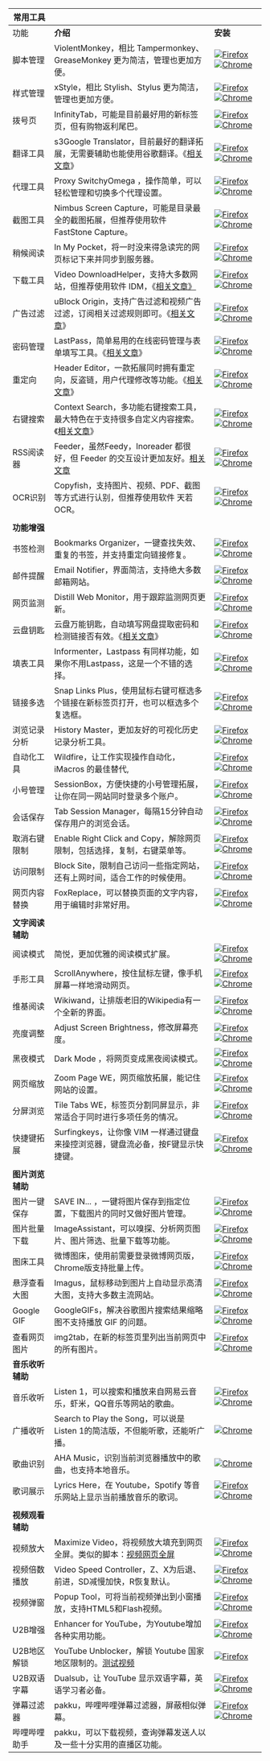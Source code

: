 | **常用工具**     |                                                              |                                                              |
| ---------------- | ------------------------------------------------------------ | ------------------------------------------------------------ |
| 功能             | **介绍**                                                     | **安装**                                                     |
| 脚本管理         | ViolentMonkey，相比 Tampermonkey、GreaseMonkey 更为简洁，管理也更加方便。 | [![Firefox](https://tva1.sinaimg.cn/large/7a6a15d5gy1frr3ut4qekj200g00gwe9.jpg)](https://www.runningcheese.com/go/?url=https://addons.mozilla.org/zh-CN/firefox/addon/violentmonkey/) [![Chrome](https://tva1.sinaimg.cn/large/7a6a15d5gy1frpw0218hnj200g00gt8h.jpg)](https://www.runningcheese.com/go/?url=https://chrome.google.com/webstore/detail/violentmonkey/jinjaccalgkegednnccohejagnlnfdag) |
| 样式管理         | xStyle，相比 Stylish、Stylus 更为简洁，管理也更加方便。      | [![Firefox](https://tva1.sinaimg.cn/large/7a6a15d5gy1frr3ut4qekj200g00gwe9.jpg)](https://www.runningcheese.com/go/?url=https://github.com/FirefoxBar/xStyle/releases) [![Chrome](https://tva1.sinaimg.cn/large/7a6a15d5gy1frpw0218hnj200g00gt8h.jpg)](https://www.runningcheese.com/go/?url=https://chrome.google.com/webstore/detail/xstyle/hncgkmhphmncjohllpoleelnibpmccpj) |
| 拨号页           | InfinityTab，可能是目前最好用的新标签页，但有购物返利尾巴。  | [![Firefox](https://tva1.sinaimg.cn/large/7a6a15d5gy1frr3ut4qekj200g00gwe9.jpg)](https://www.runningcheese.com/go/?url=https://addons.mozilla.org/zh-CN/firefox/addon/infinity-new-tab-pro-firefox/) [![Chrome](https://tva1.sinaimg.cn/large/7a6a15d5gy1frpw0218hnj200g00gt8h.jpg)](https://www.runningcheese.com/go/?url=https://chrome.google.com/webstore/detail/infinity-new-tab-pro/nnnkddnnlpamobajfibfdgfnbcnkgngh) |
| 翻译工具         | s3Google Translator，目前最好的翻译拓展，无需要辅助也能使用谷歌翻译。《[相关文章](https://www.runningcheese.com/translation)》 | [![Firefox](https://tva1.sinaimg.cn/large/7a6a15d5gy1frr3ut4qekj200g00gwe9.jpg)](https://www.runningcheese.com/go/?url=https://addons.mozilla.org/zh-CN/firefox/addon/s3google-translator/) [![Chrome](https://tva1.sinaimg.cn/large/7a6a15d5gy1frpw0218hnj200g00gt8h.jpg)](https://www.runningcheese.com/go/?url=https://chrome.google.com/webstore/detail/s3translator/debnnjfbneojbmioajinefnflopdohjk) |
| 代理工具         | Proxy SwitchyOmega ，操作简单，可以轻松管理和切换多个代理设置。 | [![Firefox](https://tva1.sinaimg.cn/large/7a6a15d5gy1frr3ut4qekj200g00gwe9.jpg)](https://www.runningcheese.com/go/?url=https://addons.mozilla.org/zh-CN/firefox/addon/switchyomega/) [![Chrome](https://tva1.sinaimg.cn/large/7a6a15d5gy1frpw0218hnj200g00gt8h.jpg)](https://www.runningcheese.com/go/?url=https://chrome.google.com/webstore/detail/proxy-switchyomega/padekgcemlokbadohgkifijomclgjgif) |
| 截图工具         | Nimbus Screen Capture，可能是目录最全的截图拓展，但推荐使用软件 FastStone Capture。 | [![Firefox](https://tva1.sinaimg.cn/large/7a6a15d5gy1frr3ut4qekj200g00gwe9.jpg)](https://www.runningcheese.com/go/?url=https://addons.mozilla.org/en-US/firefox/addon/nimbus-screenshot/) [![Chrome](https://tva1.sinaimg.cn/large/7a6a15d5gy1frpw0218hnj200g00gt8h.jpg)](https://www.runningcheese.com/go/?url=https://chrome.google.com/webstore/detail/nimbus-screenshot-screen/bpconcjcammlapcogcnnelfmaeghhagj) |
| 稍候阅读         | In My Pocket，将一时没来得急读完的网页标记下来并同步到服务器。 | [![Firefox](https://tva1.sinaimg.cn/large/7a6a15d5gy1frr3ut4qekj200g00gwe9.jpg)](https://www.runningcheese.com/go/?url=https://addons.mozilla.org/zh-CN/firefox/addon/in-my-pocket/) [![Chrome](https://tva1.sinaimg.cn/large/7a6a15d5gy1frpw0218hnj200g00gt8h.jpg)](https://www.runningcheese.com/go/?url=https://chrome.google.com/webstore/detail/save-to-pocket/niloccemoadcdkdjlinkgdfekeahmflj) |
| 下载工具         | Video DownloadHelper，支持大多数网站，但推荐使用软件 IDM，《[相关文章》](https://www.runningcheese.com/idm) | [![Firefox](https://tva1.sinaimg.cn/large/7a6a15d5gy1frr3ut4qekj200g00gwe9.jpg)](https://www.runningcheese.com/go/?url=https://addons.mozilla.org/zh-CN/firefox/addon/video-downloadhelper/)  [![Chrome](https://tva1.sinaimg.cn/large/7a6a15d5gy1frpw0218hnj200g00gt8h.jpg)](https://www.runningcheese.com/go/?url=https://chrome.google.com/webstore/detail/video-downloadhelper/lmjnegcaeklhafolokijcfjliaokphfk) |
| 广告过滤         | uBlock Origin，支持广告过滤和视频广告过滤，订阅相关过滤规则即可。《[相关文章](https://www.runningcheese.com/adblock)》 | [![Firefox](https://tva1.sinaimg.cn/large/7a6a15d5gy1frr3ut4qekj200g00gwe9.jpg)](https://www.runningcheese.com/go/?url=https://addons.mozilla.org/zh-CN/firefox/addon/ublock-origin/) [![Chrome](https://tva1.sinaimg.cn/large/7a6a15d5gy1frpw0218hnj200g00gt8h.jpg)](https://www.runningcheese.com/go/?url=https://chrome.google.com/webstore/detail/ublock-origin/cjpalhdlnbpafiamejdnhcphjbkeiagm) |
| 密码管理         | LastPass，简单易用的在线密码管理与表单填写工具。《[相关文章](https://www.runningcheese.com/password)》 | [![Firefox](https://tva1.sinaimg.cn/large/7a6a15d5gy1frr3ut4qekj200g00gwe9.jpg)](https://www.runningcheese.com/go/?url=https://addons.mozilla.org/zh-CN/firefox/addon/lastpass-password-manager/) [![Chrome](https://tva1.sinaimg.cn/large/7a6a15d5gy1frpw0218hnj200g00gt8h.jpg)](https://www.runningcheese.com/go/?url=https://chrome.google.com/webstore/detail/lastpass-free-password-ma/hdokiejnpimakedhajhdlcegeplioahd) |
| 重定向           | Header Editor，一款拓展同时拥有重定向，反盗链，用户代理修改等功能。《[相关文章](https://www.runningcheese.com/http)》 | [![Firefox](https://tva1.sinaimg.cn/large/7a6a15d5gy1frr3ut4qekj200g00gwe9.jpg)](https://www.runningcheese.com/go/?url=https://addons.mozilla.org/zh-CN/firefox/addon/header-editor/) [![Chrome](https://tva1.sinaimg.cn/large/7a6a15d5gy1frpw0218hnj200g00gt8h.jpg)](https://www.runningcheese.com/go/?url=https://chrome.google.com/webstore/detail/header-editor/eningockdidmgiojffjmkdblpjocbhgh) |
| 右键搜索         | Context Search，多功能右键搜索工具，最大特色在于支持很多自定义内容搜索。《[相关文章](https://www.runningcheese.com/quick-search)》 | [![Firefox](https://tva1.sinaimg.cn/large/7a6a15d5gy1frr3ut4qekj200g00gwe9.jpg)](https://www.runningcheese.com/go/?url=https://addons.mozilla.org/zh-CN/firefox/addon/selection-context-search/?src=search)  [![Chrome](https://tva1.sinaimg.cn/large/7a6a15d5gy1frpw0218hnj200g00gt8h.jpg)](https://www.runningcheese.com/go/?url=https://chrome.google.com/webstore/detail/selection-context-search/kplgehmegmjifbhioeldcnphfkcfckjj?hl=zh-CN) |
| RSS阅读器        | Feeder，虽然Feedy，Inoreader 都很好，但 Feeder 的交互设计更加友好。[相关文章](https://www.runningcheese.com/rss-feed) | [![Firefox](https://tva1.sinaimg.cn/large/7a6a15d5gy1frr3ut4qekj200g00gwe9.jpg)](https://www.runningcheese.com/go/?url=https://addons.mozilla.org/zh-CN/firefox/addon/feeder/)  [![Chrome](https://tva1.sinaimg.cn/large/7a6a15d5gy1frpw0218hnj200g00gt8h.jpg)](https://www.runningcheese.com/go/?url=https://chrome.google.com/webstore/detail/rss-feed-reader/pnjaodmkngahhkoihejjehlcdlnohgmp) |
| OCR识别          | Copyfish，支持图片、视频、PDF、截图等方式进行认别，但推荐使用软件 天若OCR。 | [![Firefox](https://tva1.sinaimg.cn/large/7a6a15d5gy1frr3ut4qekj200g00gwe9.jpg)](https://www.runningcheese.com/go/?url=https://addons.mozilla.org/zh-CN/firefox/addon/copyfish-ocr-software/?src=search)  [![Chrome](https://tva1.sinaimg.cn/large/7a6a15d5gy1frpw0218hnj200g00gt8h.jpg)](https://www.runningcheese.com/go/?url=https://chrome.google.com/webstore/detail/copyfish-%F0%9F%90%9F-free-ocr-soft/eenjdnjldapjajjofmldgmkjaienebbj) |
|                  |                                                              |                                                              |
| **功能增强**     |                                                              |                                                              |
| 书签检测         | Bookmarks Organizer，一键查找失效、重复的书签，并支持重定向链接修复。 | [![Firefox](https://tva1.sinaimg.cn/large/7a6a15d5gy1frr3ut4qekj200g00gwe9.jpg)](https://www.runningcheese.com/go/?url=https://addons.mozilla.org/zh-CN/firefox/addon/bookmarks-organizer/?src=search)  [![Chrome](https://tva1.sinaimg.cn/large/7a6a15d5gy1frpw0218hnj200g00gt8h.jpg)](https://www.runningcheese.com/go/?url=https://chrome.google.com/webstore/detail/quick-bookmark-cleaner/ljfgijlbekebdhniagdekklbmmchhjja/related) |
| 邮件提醒         | Email Notifier，界面简洁，支持绝大多数邮箱网站。             | [![Firefox](https://tva1.sinaimg.cn/large/7a6a15d5gy1frr3ut4qekj200g00gwe9.jpg)](https://www.runningcheese.com/go/?url=https://addons.mozilla.org/en-US/firefox/addon/email-notifier/)  [![Chrome](https://tva1.sinaimg.cn/large/7a6a15d5gy1frpw0218hnj200g00gt8h.jpg)](https://www.runningcheese.com/go/?url=https://chrome.google.com/webstore/detail/email-notifier/akhfkpnhebiocdilofmaigoggiopgbbd) |
| 网页监测         | Distill Web Monitor，用于跟踪监测网页更新。                  | [![Firefox](https://tva1.sinaimg.cn/large/7a6a15d5gy1frr3ut4qekj200g00gwe9.jpg)](https://www.runningcheese.com/go/?url=https://addons.mozilla.org/zh-CN/firefox/addon/distill-web-monitor-ff/?src=search)  [![Chrome](https://tva1.sinaimg.cn/large/7a6a15d5gy1frpw0218hnj200g00gt8h.jpg)](https://www.runningcheese.com/go/?url=https://chrome.google.com/webstore/detail/distill-web-monitor/inlikjemeeknofckkjolnjbpehgadgge) |
| 云盘钥匙         | 云盘万能钥匙，自动填写网盘提取密码和检测链接否有效。《[相关文章](https://www.runningcheese.com/wp-admin/post.php?post=2886&action=edit)》 | [![Firefox](https://tva1.sinaimg.cn/large/7a6a15d5gy1frr3ut4qekj200g00gwe9.jpg)](https://www.runningcheese.com/go/?url=https://addons.mozilla.org/zh-CN/firefox/addon/ypsuperkey/?src=search)  [![Chrome](https://tva1.sinaimg.cn/large/7a6a15d5gy1frpw0218hnj200g00gt8h.jpg)](https://www.runningcheese.com/go/?url=https://chrome.google.com/webstore/detail/%E4%BA%91%E7%9B%98%E4%B8%87%E8%83%BD%E9%92%A5%E5%8C%99/anlllmnpjodopgbkbpnghnjlelnogfjc?hl=zh-CN) |
| 填表工具         | Informenter，Lastpass 有同样功能，如果你不用Lastpass，这是一个不错的选择。 | [![Firefox](https://tva1.sinaimg.cn/large/7a6a15d5gy1frr3ut4qekj200g00gwe9.jpg)](https://www.runningcheese.com/go/?url=https://addons.mozilla.org/zh-CN/firefox/addon/informenter/?src=search)  [![Chrome](https://tva1.sinaimg.cn/large/7a6a15d5gy1frpw0218hnj200g00gt8h.jpg)](https://www.runningcheese.com/go/?url=https://chrome.google.com/webstore/detail/informenter%20/becedogggoaicbphcoimgpmhodofcfck) |
| 链接多选         | Snap Links Plus，使用鼠标右键可框选多个链接在新标签页打开，也可以框选多个复选框。 | [![Firefox](https://tva1.sinaimg.cn/large/7a6a15d5gy1frr3ut4qekj200g00gwe9.jpg)](https://www.runningcheese.com/go/?url=https://addons.mozilla.org/zh-CN/firefox/addon/snaplinksplus)  [![Chrome](https://tva1.sinaimg.cn/large/7a6a15d5gy1frpw0218hnj200g00gt8h.jpg)](https://www.runningcheese.com/go/?url=https://chrome.google.com/webstore/detail/snap-links/ikglmligndmabebhnicldebpekldnabm?authuser=1) |
| 浏览记录分析     | History Master，更加友好的可视化历史记录分析工具。           | [![Firefox](https://tva1.sinaimg.cn/large/7a6a15d5gy1frr3ut4qekj200g00gwe9.jpg)](https://www.runningcheese.com/go/?url=https://addons.mozilla.org/zh-CN/firefox/addon/history-master/?src=search)  [![Chrome](https://tva1.sinaimg.cn/large/7a6a15d5gy1frpw0218hnj200g00gt8h.jpg)](https://www.runningcheese.com/go/?url=https://chrome.google.com/webstore/detail/history-master/mkfgjjeggnmkbobjmelbjhdchcoadnin) |
| 自动化工具       | Wildfire，让工作实现操作自动化，iMacros 的最佳替代,          | [![Firefox](https://tva1.sinaimg.cn/large/7a6a15d5gy1frr3ut4qekj200g00gwe9.jpg)](https://www.runningcheese.com/go/?url=https://addons.mozilla.org/zh-CN/firefox/addon/wildfire/?src=search)  [![Chrome](https://tva1.sinaimg.cn/large/7a6a15d5gy1frpw0218hnj200g00gt8h.jpg)](https://www.runningcheese.com/go/?url=https://chrome.google.com/webstore/detail/wildfire/djhgeeodemlfdpmcccdekfalbhllcoim) |
| 小号管理         | SessionBox，方便快捷的小号管理拓展，让你在同一网站同时登录多个账户。 | [![Firefox](https://tva1.sinaimg.cn/large/7a6a15d5gy1frr3ut4qekj200g00gwe9.jpg)](https://www.runningcheese.com/go/?url=https://sessionbox.io/discover)  [![Chrome](https://tva1.sinaimg.cn/large/7a6a15d5gy1frpw0218hnj200g00gt8h.jpg)](https://www.runningcheese.com/go/?url=https://chrome.google.com/webstore/detail/sessionbox-free-multi-log/megbklhjamjbcafknkgmokldgolkdfig) |
| 会话保存         | Tab Session Manager，每隔15分钟自动保存用户的浏览会话。      | [![Firefox](https://tva1.sinaimg.cn/large/7a6a15d5gy1frr3ut4qekj200g00gwe9.jpg)](https://www.runningcheese.com/go/?url=https://addons.mozilla.org/zh-CN/firefox/addon/tab-session-manager/?src=search)  [![Chrome](https://tva1.sinaimg.cn/large/7a6a15d5gy1frpw0218hnj200g00gt8h.jpg)](https://www.runningcheese.com/go/?url=https://chrome.google.com/webstore/detail/tab-session-manager/iaiomicjabeggjcfkbimgmglanimpnae) |
| 取消右键限制     | Enable Right Click and Copy，解除网页限制，包括选择，复制，右键菜单等。 | [![Firefox](https://tva1.sinaimg.cn/large/7a6a15d5gy1frr3ut4qekj200g00gwe9.jpg)  ](https://www.runningcheese.com/go/?url=https://addons.mozilla.org/zh-CN/firefox/addon/absolute-enable-right-click/)[![Chrome](https://tva1.sinaimg.cn/large/7a6a15d5gy1frpw0218hnj200g00gt8h.jpg)](https://www.runningcheese.com/go/?url=https://chrome.google.com/webstore/detail/absolute-enable-right-cli/jdocbkpgdakpekjlhemmfcncgdjeiika) |
| 访问限制         | Block Site，限制自己访问一些指定网站，还有上网时间，适合工作的时候使用。 | [![Firefox](https://tva1.sinaimg.cn/large/7a6a15d5gy1frr3ut4qekj200g00gwe9.jpg)](https://www.runningcheese.com/go/?url=https://addons.mozilla.org/en-US/firefox/addon/blocksite/?src=search)  [![Chrome](https://tva1.sinaimg.cn/large/7a6a15d5gy1frpw0218hnj200g00gt8h.jpg)](https://www.runningcheese.com/go/?url=https://chrome.google.com/webstore/detail/block-site-website-blocke/eiimnmioipafcokbfikbljfdeojpcgbh) |
| 网页内容替换     | FoxReplace，可以替换页面的文字内容，用于编辑时非常好用。     | [![Firefox](https://tva1.sinaimg.cn/large/7a6a15d5gy1frr3ut4qekj200g00gwe9.jpg)](https://www.runningcheese.com/go/?url=https://addons.mozilla.org/zh-CN/firefox/addon/foxreplace/)  [![Chrome](https://tva1.sinaimg.cn/large/7a6a15d5gy1frpw0218hnj200g00gt8h.jpg)](https://www.runningcheese.com/go/?url=https://chrome.google.com/webstore/detail/search-and-replace/bldchfkhmnkoimaciljpilanilmbnofo) |
|                  |                                                              |                                                              |
| **文字阅读辅助** |                                                              |                                                              |
| 阅读模式         | 简悦，更加优雅的阅读模式扩展。                               | [![Firefox](https://tva1.sinaimg.cn/large/7a6a15d5gy1frr3ut4qekj200g00gwe9.jpg)](https://www.runningcheese.com/go/?url=https://addons.mozilla.org/zh-CN/firefox/addon/simpread/)  [![Chrome](https://tva1.sinaimg.cn/large/7a6a15d5gy1frpw0218hnj200g00gt8h.jpg)](https://www.runningcheese.com/go/?url=https://chrome.google.com/webstore/detail/simpread-reader-view/ijllcpnolfcooahcekpamkbidhejabll) |
| 手形工具         | ScrollAnywhere，按住鼠标左键，像手机屏幕一样地滑动网页。     | [![Firefox](https://tva1.sinaimg.cn/large/7a6a15d5gy1frr3ut4qekj200g00gwe9.jpg)](https://www.runningcheese.com/go/?url=https://addons.mozilla.org/zh-CN/firefox/addon/scroll_anywhere/) [![Chrome](https://tva1.sinaimg.cn/large/7a6a15d5gy1frpw0218hnj200g00gt8h.jpg)](https://www.runningcheese.com/go/?url=https://chrome.google.com/webstore/detail/scrollanywhere/jehmdpemhgfgjblpkilmeoafmkhbckhi) |
| 维基阅读         | Wikiwand，让排版老旧的Wikipedia有一个全新的界面。            | [![Firefox](https://tva1.sinaimg.cn/large/7a6a15d5gy1frr3ut4qekj200g00gwe9.jpg)](https://www.runningcheese.com/go/?url=https://addons.mozilla.org/en-US/firefox/addon/wikiwand-webextension/)  [![Chrome](https://tva1.sinaimg.cn/large/7a6a15d5gy1frpw0218hnj200g00gt8h.jpg)](https://www.runningcheese.com/go/?url=https://chrome.google.com/webstore/detail/wikiwand-wikipedia-modern/emffkefkbkpkgpdeeooapgaicgmcbolj) |
| 亮度调整         | Adjust Screen Brightness，修改屏幕亮度。                     | [![Firefox](https://tva1.sinaimg.cn/large/7a6a15d5gy1frr3ut4qekj200g00gwe9.jpg)](https://www.runningcheese.com/go/?url=https://addons.mozilla.org/en-US/firefox/addon/adjust-screen-brightness/) [![Chrome](https://tva1.sinaimg.cn/large/7a6a15d5gy1frpw0218hnj200g00gt8h.jpg)](https://www.runningcheese.com/go/?url=https://chrome.google.com/webstore/detail/adjust-screen-brightness/bcjiagkgnilmcngacjlfhmpdmbhbjcah) |
| 黑夜模式         | Dark Mode ，将网页变成黑夜阅读模式。                         | [![Firefox](https://tva1.sinaimg.cn/large/7a6a15d5gy1frr3ut4qekj200g00gwe9.jpg)](https://www.runningcheese.com/go/?url=https://addons.mozilla.org/en-US/firefox/addon/dark-mode-webextension/?src=userprofile)  [![Chrome](https://tva1.sinaimg.cn/large/7a6a15d5gy1frpw0218hnj200g00gt8h.jpg)](https://www.runningcheese.com/go/?url=https://chrome.google.com/webstore/detail/dark-mode/dmghijelimhndkbmpgbldicpogfkceaj) |
| 网页缩放         | Zoom Page WE，网页缩放拓展，能记住网站的设置。               | [![Firefox](https://tva1.sinaimg.cn/large/7a6a15d5gy1frr3ut4qekj200g00gwe9.jpg)](https://www.runningcheese.com/go/?url=https://addons.mozilla.org/zh-CN/firefox/addon/zoom-page-we/?src=search)  [![Chrome](https://tva1.sinaimg.cn/large/7a6a15d5gy1frpw0218hnj200g00gt8h.jpg)](https://www.runningcheese.com/go/?url=https://chrome.google.com/webstore/detail/zoom-page-we/bcdjhkphgmiapajkphennjfgoehpodpk) |
| 分屏浏览         | Tile Tabs WE，标签页分割同屏显示，非常适合于同时进行多项任务的情况。 | [![Firefox](https://tva1.sinaimg.cn/large/7a6a15d5gy1frr3ut4qekj200g00gwe9.jpg)](https://www.runningcheese.com/go/?url=https://addons.mozilla.org/zh-CN/firefox/addon/tile-tabs-we/)  [![Chrome](https://tva1.sinaimg.cn/large/7a6a15d5gy1frpw0218hnj200g00gt8h.jpg)](https://www.runningcheese.com/go/?url=https://chrome.google.com/webstore/detail/tile-tabs-we/lbnnfjfjdijcnaakaebgcoemmlicjbnl) |
| 快捷键拓展       | Surfingkeys，让你像 VIM 一样通过键盘来操控浏览器，键盘流必备，按F键显示快捷键。 | [![Firefox](https://tva1.sinaimg.cn/large/7a6a15d5gy1frr3ut4qekj200g00gwe9.jpg)](https://www.runningcheese.com/go/?url=https://addons.mozilla.org/zh-CN/firefox/addon/surfingkeys_ff/?src=api)  [![Chrome](https://tva1.sinaimg.cn/large/7a6a15d5gy1frpw0218hnj200g00gt8h.jpg)](https://www.runningcheese.com/go/?url=https://chrome.google.com/webstore/detail/surfingkeys/gfbliohnnapiefjpjlpjnehglfpaknnc?authuser=1) |
|                  |                                                              |                                                              |
| **图片浏览辅助** |                                                              |                                                              |
| 图片一键保存     | SAVE IN... ，一键将图片保存到指定位置，下载图片的同时又做好图片管理。 | [![Firefox](https://tva1.sinaimg.cn/large/7a6a15d5gy1frr3ut4qekj200g00gwe9.jpg)](https://www.runningcheese.com/go/?url=https://addons.mozilla.org/en-US/firefox/addon/save-in/#&gid=1&pid=1)  [![Chrome](https://tva1.sinaimg.cn/large/7a6a15d5gy1frpw0218hnj200g00gt8h.jpg)](https://www.runningcheese.com/go/?url=https://chrome.google.com/webstore/detail/save-in%E2%80%A6/jpblofcpgfjikaapfedldfeilmpgkedf) |
| 图片批量下载     | ImageAssistant，可以嗅探、分析网页图片、图片筛选、批量下载等功能。 | [![Firefox](https://tva1.sinaimg.cn/large/7a6a15d5gy1frr3ut4qekj200g00gwe9.jpg)](https://www.runningcheese.com/go/?url=https://addons.mozilla.org/zh-CN/firefox/addon/ia-batch-image-downloader/)  [![Chrome](https://tva1.sinaimg.cn/large/7a6a15d5gy1frpw0218hnj200g00gt8h.jpg)](https://www.runningcheese.com/go/?url=https://chrome.google.com/webstore/detail/imageassistant-batch-imag/dbjbempljhcmhlfpfacalomonjpalpko) |
| 图床工具         | 微博图床，使用前需要登录微博网页版，Chrome版支持批量上传。   | [![Firefox](https://tva1.sinaimg.cn/large/7a6a15d5gy1frr3ut4qekj200g00gwe9.jpg)](https://www.runningcheese.com/go/?url=https://addons.mozilla.org/zh-CN/firefox/addon/acwb/?src=search)  [![Chrome](https://tva1.sinaimg.cn/large/7a6a15d5gy1frpw0218hnj200g00gt8h.jpg)](https://www.runningcheese.com/go/?url=https://chrome.google.com/webstore/detail/%E5%BE%AE%E5%8D%9A%E5%9B%BE%E5%BA%8A/pinjkilghdfhnkibhcangnpmcpdpmehk) |
| 悬浮查看大图     | Imagus，鼠标移动到图片上自动显示高清大图，支持大多数主流网站。 | [![Firefox](https://tva1.sinaimg.cn/large/7a6a15d5gy1frr3ut4qekj200g00gwe9.jpg)](https://www.runningcheese.com/go/?url=https://addons.mozilla.org/zh-CN/firefox/addon/imagus/)  [![Chrome](https://tva1.sinaimg.cn/large/7a6a15d5gy1frpw0218hnj200g00gt8h.jpg)](https://www.runningcheese.com/go/?url=https://chrome.google.com/webstore/detail/imagus/immpkjjlgappgfkkfieppnmlhakdmaab) |
| Google GIF       | GoogleGIFs，解决谷歌图片搜索结果缩略图不支持播放 GIF 的问题。 | [![Firefox](https://tva1.sinaimg.cn/large/7a6a15d5gy1frr3ut4qekj200g00gwe9.jpg)](https://www.runningcheese.com/go/?url=https://addons.mozilla.org/zh-CN/firefox/addon/google_gifs/?src=search)  [![Chrome](https://tva1.sinaimg.cn/large/7a6a15d5gy1frpw0218hnj200g00gt8h.jpg)](https://www.runningcheese.com/go/?url=https://chrome.google.com/webstore/detail/googlegifs/ommpbgoliokoijimalcokhciffhapkdf) |
| 查看网页图片     | img2tab，在新的标签页里列出当前网页中的所有图片。            | [![Firefox](https://tva1.sinaimg.cn/large/7a6a15d5gy1frr3ut4qekj200g00gwe9.jpg)](https://www.runningcheese.com/go/?url=https://addons.mozilla.org/zh-CN/firefox/addon/img2tab/?src=search)  [![Chrome](https://tva1.sinaimg.cn/large/7a6a15d5gy1frpw0218hnj200g00gt8h.jpg)](https://www.runningcheese.com/go/?url=https://chrome.google.com/webstore/detail/img2tab/kbbalffcbdlngpklndognfpcipmhdmod) |
| **音乐收听辅助** |                                                              |                                                              |
| 音乐收听         | Listen 1，可以搜索和播放来自网易云音乐，虾米，QQ音乐等网站的歌曲。 | [![Firefox](https://tva1.sinaimg.cn/large/7a6a15d5gy1frr3ut4qekj200g00gwe9.jpg)](https://www.runningcheese.com/go/?url=https://github.com/runningcheese/RunningCheese-Firefox/blob/master/Restore/Firefox%E4%B8%8B%E6%9E%B6%E6%8B%93%E5%B1%95%E5%AD%98%E6%A1%A3/Listen1_2.1.6.xpi?raw=true)  [![Chrome](https://tva1.sinaimg.cn/large/7a6a15d5gy1frpw0218hnj200g00gt8h.jpg)](https://www.runningcheese.com/go/?url=https://github.com/listen1/listen1_chrome_extension/archive/v2.1.2.zip) |
| 广播收听         | Search to Play the Song，可以说是 Listen 1的简洁版，不但能听歌，还能听广播。 | [![Chrome](https://tva1.sinaimg.cn/large/7a6a15d5gy1frpw0218hnj200g00gt8h.jpg)](https://www.runningcheese.com/go/?url=https://chrome.google.com/webstore/detail/search-to-play-the-song/anfmgjkkbagjfdejhbjdiapgkbhpigpm) |
| 歌曲识别         | AHA Music，识别当前浏览器播放中的歌曲，也支持本地音乐。      | [![Chrome](https://tva1.sinaimg.cn/large/7a6a15d5gy1frpw0218hnj200g00gt8h.jpg)](https://www.runningcheese.com/go/?url=https://chrome.google.com/webstore/detail/aha-music-music-identifie/dpacanjfikmhoddligfbehkpomnbgblf) |
| 歌词展示         | Lyrics Here，在 Youtube，Spotify 等音乐网站上显示当前播放音乐的歌词。 | [![Firefox](https://tva1.sinaimg.cn/large/7a6a15d5gy1frr3ut4qekj200g00gwe9.jpg)](https://www.runningcheese.com/go/?url=https://addons.mozilla.org/en-US/firefox/addon/youtube-lyrics-by-rob-w/)  [![Chrome](https://tva1.sinaimg.cn/large/7a6a15d5gy1frpw0218hnj200g00gt8h.jpg)](https://www.runningcheese.com/go/?url=https://chrome.google.com/webstore/detail/lyrics-here-by-rob-w/lifkpflabnobkgbjpcmocmgcajlecbcp) |
|                  |                                                              |                                                              |
| **视频观看辅助** |                                                              |                                                              |
| 视频放大         | Maximize Video，将视频放大填充到网页全屏。类似的脚本：[视频网页全屏](https://www.runningcheese.com/go/?url=https://greasyfork.org/zh-CN/scripts/4870-maximize-video) | [![Firefox](https://tva1.sinaimg.cn/large/7a6a15d5gy1frr3ut4qekj200g00gwe9.jpg)](https://www.runningcheese.com/go/?url=https://addons.mozilla.org/zh-CN/firefox/addon/maximize-video/?src=userprofile)  [![Chrome](https://tva1.sinaimg.cn/large/7a6a15d5gy1frpw0218hnj200g00gt8h.jpg)](https://www.runningcheese.com/go/?url=https://chrome.google.com/webstore/detail/maximize-video/bfpkgjlnboeecjmnbhbknmemmckmpomb) |
| 视频倍数播放     | Video Speed Controller，Z、X为后退、前进，SD减慢加快，R恢复默认。 | [![Firefox](https://tva1.sinaimg.cn/large/7a6a15d5gy1frr3ut4qekj200g00gwe9.jpg)](https://www.runningcheese.com/go/?url=https://addons.mozilla.org/zh-CN/firefox/addon/videospeed/)  [![Chrome](https://tva1.sinaimg.cn/large/7a6a15d5gy1frpw0218hnj200g00gt8h.jpg)](https://www.runningcheese.com/go/?url=https://chrome.google.com/webstore/detail/video-speed-controller/nffaoalbilbmmfgbnbgppjihopabppdk) |
| 视频弹窗         | Popup Tool，可将当前视频弹出到小窗播放，支持HTML5和Flash视频。 | [![Firefox](https://tva1.sinaimg.cn/large/7a6a15d5gy1frr3ut4qekj200g00gwe9.jpg)](https://www.runningcheese.com/go/?url=https://addons.mozilla.org/zh-CN/firefox/addon/popup-tool/) [![Chrome](https://tva1.sinaimg.cn/large/7a6a15d5gy1frpw0218hnj200g00gt8h.jpg)](https://www.runningcheese.com/go/?url=https://chrome.google.com/webstore/detail/separate-window/cbgkkbaghihhnaeabfcmmglhnfkfnpon) |
| U2B增强          | Enhancer for YouTube，为Youtube增加各种实用功能。            | [![Firefox](https://tva1.sinaimg.cn/large/7a6a15d5gy1frr3ut4qekj200g00gwe9.jpg)](https://www.runningcheese.com/go/?url=https://addons.mozilla.org/zh-CN/firefox/addon/enhancer-for-youtube/?src=cb-dl-featured)  [![Chrome](https://tva1.sinaimg.cn/large/7a6a15d5gy1frpw0218hnj200g00gt8h.jpg)](https://www.runningcheese.com/go/?url=https://chrome.google.com/webstore/detail/enhancer-for-youtube/ponfpcnoihfmfllpaingbgckeeldkhle) |
| U2B地区解锁      | YouTube Unblocker，解锁 Youtube 国家地区限制的。[测试视频](https://www.runningcheese.com/go/?url=https://www.youtube.com/watch?v=kGNCWWbQqU0) | [![Firefox](https://tva1.sinaimg.cn/large/7a6a15d5gy1frr3ut4qekj200g00gwe9.jpg)](https://www.runningcheese.com/go/?url=https://addons.mozilla.org/zh-CN/firefox/addon/youtube-unblocker-plus/) |
| U2B双语字幕      | Dualsub，让 YouTube 显示双语字幕，英语学习者必备。           | [![Firefox](https://tva1.sinaimg.cn/large/7a6a15d5gy1frr3ut4qekj200g00gwe9.jpg)](https://www.runningcheese.com/go/?url=https://addons.mozilla.org/zh-CN/firefox/addon/dualsub/)  [![Chrome](https://tva1.sinaimg.cn/large/7a6a15d5gy1frpw0218hnj200g00gt8h.jpg)](https://www.runningcheese.com/go/?url=https://chrome.google.com/webstore/detail/dualsub/gnlibmlfpencglodjpgnalbdebfhpmfp) |
| 弹幕过滤器       | pakku，哔哩哔哩弹幕过滤器，屏蔽相似弹幕。                    | [![Firefox](https://tva1.sinaimg.cn/large/7a6a15d5gy1frr3ut4qekj200g00gwe9.jpg)](https://www.runningcheese.com/go/?url=https://addons.mozilla.org/zh-CN/firefox/addon/pakkujs/?src=external-home)  [![Chrome](https://tva1.sinaimg.cn/large/7a6a15d5gy1frpw0218hnj200g00gt8h.jpg)](https://www.runningcheese.com/go/?url=https://chrome.google.com/webstore/detail/pakku%EF%BC%9A%E5%93%94%E5%93%A9%E5%93%94%E5%93%A9%E5%BC%B9%E5%B9%95%E8%BF%87%E6%BB%A4%E5%99%A8/jklfcpboamajpiikgkbjcnnnnooefbhh) |
| 哔哩哔哩助手     | pakku，可以下载视频，查询弹幕发送人以及一些十分实用的直播区功能。 |                                                              |
